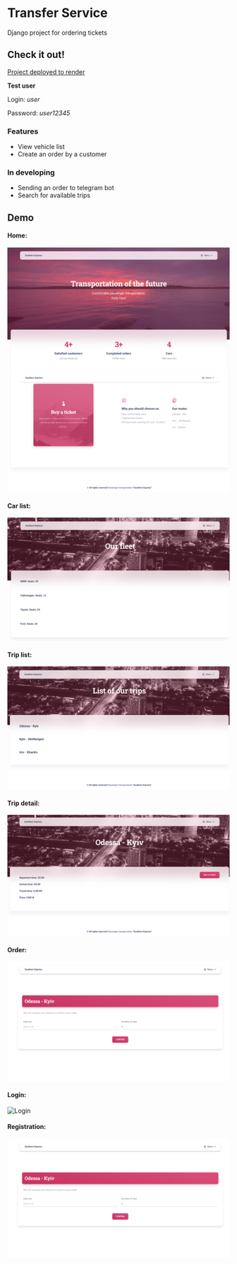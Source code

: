 # Transfer Service

Django project for ordering tickets

## Check it out!

[Project deployed to render](https://southern-express.onrender.com/)

**Test user**

Login: _user_

Password: _user12345_


### Features

* View vehicle list
* Create an order by a customer

### In developing

* Sending an order to telegram bot
* Search for available trips

## Demo

#### Home:

![Home](demo_image/home1.png)
![Home](demo_image/home2.png)

#### Car list:

![Car list](demo_image/car_list.png)

#### Trip list:

![Trip list](demo_image/trip_list.png)

#### Trip detail:

![Trip detail](demo_image/trip_detail.png)

#### Order:

![Order](demo_image/order.png)

#### Login:

![Login](demo_image/login.png)

#### Registration:

![Registration](demo_image/order.png)